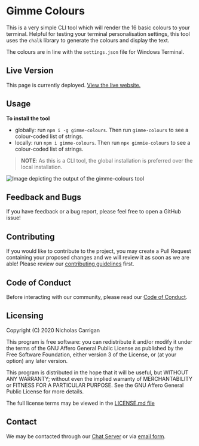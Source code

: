 # Gimme Colours

This is a very simple CLI tool which will render the 16 basic colours to your terminal. Helpful for testing your terminal personalisation settings, this tool uses the `chalk` library to generate the colours and display the text.

The colours are in line with the `settings.json` file for Windows Terminal.

## Live Version

This page is currently deployed. [View the live website.](https://npmjs.com/package/gimme-colours)

## Usage

**To install the tool**
- globally: run `npm i -g gimme-colours`. Then run `gimme-colours` to see a colour-coded list of strings.
- locally: run `npm i gimme-colours`. Then run `npx gimmie-colours` to see a colour-coded list of strings.
> **NOTE**: As this is a CLI tool, the global installation is preferred over the local installation. 

![Image depicting the output of the gimme-colours tool](https://raw.githubusercontent.com/nhcarrigan/gimme-colours/main/docs/example.png)

## Feedback and Bugs

If you have feedback or a bug report, please feel free to open a GitHub issue!

## Contributing

If you would like to contribute to the project, you may create a Pull Request containing your proposed changes and we will review it as soon as we are able! Please review our [contributing guidelines](CONTRIBUTING.md) first.

## Code of Conduct

Before interacting with our community, please read our [Code of Conduct](CODE_OF_CONDUCT.md).

## Licensing

Copyright (C) 2020 Nicholas Carrigan

This program is free software: you can redistribute it and/or modify it under the terms of the GNU Affero General Public License as published by the Free Software Foundation, either version 3 of the License, or (at your option) any later version.

This program is distributed in the hope that it will be useful, but WITHOUT ANY WARRANTY; without even the implied warranty of MERCHANTABILITY or FITNESS FOR A PARTICULAR PURPOSE.  See the GNU Affero General Public License for more details.

The full license terms may be viewed in the [LICENSE.md file](./LICENSE.md)

## Contact

We may be contacted through our [Chat Server](http://chat.nhcarrigan.com) or via [email form](https://contact.nhcarrigan.com).
